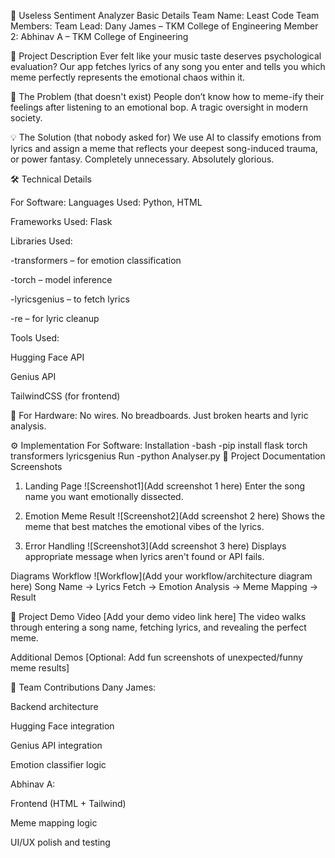 🎯 Useless Sentiment Analyzer
Basic Details
Team Name: Least Code
Team Members:
Team Lead: Dany James – TKM College of Engineering
Member 2: Abhinav A – TKM College of Engineering

🧠 Project Description
Ever felt like your music taste deserves psychological evaluation? Our app fetches lyrics of any song you enter and tells you which meme perfectly represents the emotional chaos within it.

🚨 The Problem (that doesn't exist)
People don’t know how to meme-ify their feelings after listening to an emotional bop. A tragic oversight in modern society.

💡 The Solution (that nobody asked for)
We use AI to classify emotions from lyrics and assign a meme that reflects your deepest song-induced trauma, or power fantasy. Completely unnecessary. Absolutely glorious.

🛠 Technical Details

For Software:
Languages Used: Python, HTML

Frameworks Used: Flask

Libraries Used:

-transformers – for emotion classification

-torch – model inference

-lyricsgenius – to fetch lyrics

-re – for lyric cleanup

Tools Used:

Hugging Face API

Genius API

TailwindCSS (for frontend)

🚫 For Hardware:
No wires. No breadboards. Just broken hearts and lyric analysis.

⚙️ Implementation
For Software:
Installation
-bash
-pip install flask torch transformers lyricsgenius
Run
-python Analyser.py
📸 Project Documentation
Screenshots
1. Landing Page
![Screenshot1](Add screenshot 1 here)
Enter the song name you want emotionally dissected.

2. Emotion Meme Result
![Screenshot2](Add screenshot 2 here)
Shows the meme that best matches the emotional vibes of the lyrics.

3. Error Handling
![Screenshot3](Add screenshot 3 here)
Displays appropriate message when lyrics aren't found or API fails.

Diagrams
Workflow
![Workflow](Add your workflow/architecture diagram here)
Song Name → Lyrics Fetch → Emotion Analysis → Meme Mapping → Result

🤖 Project Demo
Video
[Add your demo video link here]
The video walks through entering a song name, fetching lyrics, and revealing the perfect meme.

Additional Demos
[Optional: Add fun screenshots of unexpected/funny meme results]

👥 Team Contributions
Dany James:

Backend architecture

Hugging Face integration

Genius API integration

Emotion classifier logic

Abhinav A:

Frontend (HTML + Tailwind)

Meme mapping logic

UI/UX polish and testing


